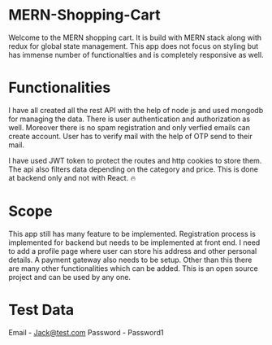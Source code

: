 # MERN-Shopping-Cart

Welcome to the MERN shopping cart. It is build with MERN stack along with redux for global state management.
This app does not focus on styling but has immense number of functionalties and is completely responsive as
well.

# Functionalities

I have all created all the rest API with the help of node js and used mongodb for managing the data. There is user authentication and authorization as well. Moreover there is no spam registration and only verfied emails can create account. User has to verify mail with the help of OTP send to their mail.

I have used JWT token to protect the routes and http cookies to store them. The api also filters data depending on the category and price. This is done at backend only and not with React. 🔥

# Scope

This app still has many feature to be implemented. Registration process is implemented for backend but needs to be implemented at front end. I need to add a profile page where user can store his address and other personal details. A payment gateway also needs to be setup. Other than this there are many other functionalities which can be added. This is an open source project and can be used by any one.

# Test Data

Email - Jack@test.com
Password - Password1
